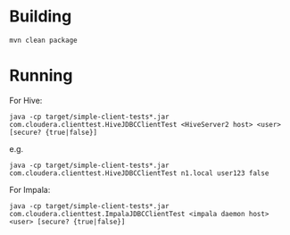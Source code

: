 # Building

```
mvn clean package
```

# Running

For Hive:

```
java -cp target/simple-client-tests*.jar com.cloudera.clienttest.HiveJDBCClientTest <HiveServer2 host> <user> [secure? {true|false}]
```

e.g.

```
java -cp target/simple-client-tests*.jar com.cloudera.clienttest.HiveJDBCClientTest n1.local user123 false
```

For Impala:

```
java -cp target/simple-client-tests*.jar com.cloudera.clienttest.ImpalaJDBCClientTest <impala daemon host> <user> [secure? {true|false}]
```
